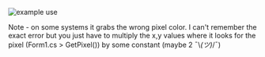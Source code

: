 ![example use](https://github.com/smchughinfo/color/blob/master/color.png)

Note - on some systems it grabs the wrong pixel color. I can't remember the exact error but you just have to multiply the x,y values where it looks for the pixel (Form1.cs > GetPixel()) by some constant (maybe 2 ¯\\_(ツ)_/¯)